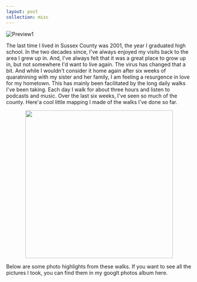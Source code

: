 ```yaml
---
layout: post
collection: misc
---
```

![Preview1](/photos/MVIMG_20200504_095631.jpg)

The last time I lived in Sussex County was 2001, the year I graduated high school.  In the two decades since, I've always enjoyed my visits back to the area I grew up in.  And, I've always felt that it was a great place to grow up in, but not somewhere I'd want to live again.  The virus has changed that a bit.  And while I wouldn't consider it home again after six weeks of quaratnining with my sister and her family, I am feeling a resurgence in love for my hometown.  This has mainly been facilitated by the long daily walks I've been taking.  Each day I walk for about three hours and listen to podcasts and music.  Over the last six weeks, I've seen so much of the county.  Here'a cool little mapping I made of the walks I've done so far.

<div style="text-align: center"><img src="https://media.giphy.com/media/VG7zRftUQgHfSHiQ79/giphy.gif" width="400" /></div>

Below are some photo highlights from these walks.  If you want to see all the pictures I took, you can find them in my googlt photos album here.


